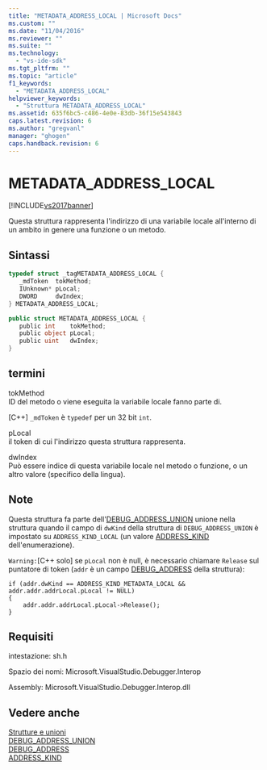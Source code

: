 ```yaml
---
title: "METADATA_ADDRESS_LOCAL | Microsoft Docs"
ms.custom: ""
ms.date: "11/04/2016"
ms.reviewer: ""
ms.suite: ""
ms.technology: 
  - "vs-ide-sdk"
ms.tgt_pltfrm: ""
ms.topic: "article"
f1_keywords: 
  - "METADATA_ADDRESS_LOCAL"
helpviewer_keywords: 
  - "Struttura METADATA_ADDRESS_LOCAL"
ms.assetid: 635f6bc5-c486-4e0e-83db-36f15e543843
caps.latest.revision: 6
ms.author: "gregvanl"
manager: "ghogen"
caps.handback.revision: 6
---
```

# METADATA_ADDRESS_LOCAL
[!INCLUDE[vs2017banner](../../../code-quality/includes/vs2017banner.md)]

Questa struttura rappresenta l'indirizzo di una variabile locale all'interno di un ambito in genere una funzione o un metodo.  
  
## Sintassi  
  
```cpp  
typedef struct _tagMETADATA_ADDRESS_LOCAL {  
   _mdToken  tokMethod;  
   IUnknown* pLocal;  
   DWORD     dwIndex;  
} METADATA_ADDRESS_LOCAL;  
```  
  
```c#  
public struct METADATA_ADDRESS_LOCAL {  
   public int    tokMethod;  
   public object pLocal;  
   public uint   dwIndex;  
}  
```  
  
## termini  
 tokMethod  
 ID del metodo o viene eseguita la variabile locale fanno parte di.  
  
 \[C\+\+\] `_mdToken` è `typedef` per un 32 bit `int`.  
  
 pLocal  
 il token di cui l'indirizzo questa struttura rappresenta.  
  
 dwIndex  
 Può essere indice di questa variabile locale nel metodo o funzione, o un altro valore \(specifico della lingua\).  
  
## Note  
 Questa struttura fa parte dell'[DEBUG\_ADDRESS\_UNION](../../../extensibility/debugger/reference/debug-address-union.md) unione nella struttura quando il campo di `dwKind` della struttura di `DEBUG_ADDRESS_UNION` è impostato su `ADDRESS_KIND_LOCAL` \(un valore [ADDRESS\_KIND](../../../extensibility/debugger/reference/address-kind.md) dell'enumerazione\).  
  
 `Warning:`\[C\+\+ solo\] se `pLocal` non è null, è necessario chiamare `Release` sul puntatore di token \(`addr` è un campo [DEBUG\_ADDRESS](../../../extensibility/debugger/reference/debug-address.md) della struttura\):  
  
```  
if (addr.dwKind == ADDRESS_KIND_METADATA_LOCAL &&  addr.addr.addrLocal.pLocal != NULL)  
{  
    addr.addr.addrLocal.pLocal->Release();  
}  
```  
  
## Requisiti  
 intestazione: sh.h  
  
 Spazio dei nomi: Microsoft.VisualStudio.Debugger.Interop  
  
 Assembly: Microsoft.VisualStudio.Debugger.Interop.dll  
  
## Vedere anche  
 [Strutture e unioni](../../../extensibility/debugger/reference/structures-and-unions.md)   
 [DEBUG\_ADDRESS\_UNION](../../../extensibility/debugger/reference/debug-address-union.md)   
 [DEBUG\_ADDRESS](../../../extensibility/debugger/reference/debug-address.md)   
 [ADDRESS\_KIND](../../../extensibility/debugger/reference/address-kind.md)
